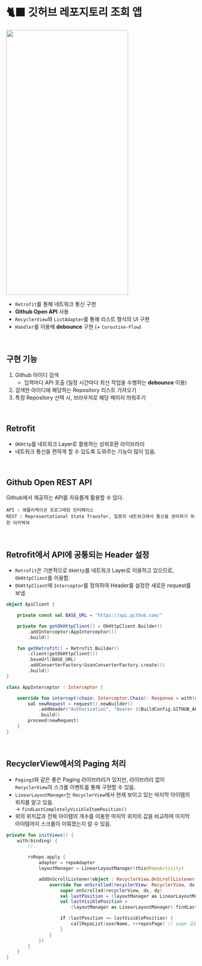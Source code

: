# 🐈‍⬛ 깃허브 레포지토리 조회 앱
<img src="https://user-images.githubusercontent.com/79048895/225524486-08e22094-0195-41b1-a7da-f9b7ef8112d2.gif" width="324" height="702" />

- `Retrofit`를 통해 네트워크 통신 구현
- **Github Open API** 사용
- `RecyclerView`와 `ListAdapter`를 통해 리스트 형식의 UI 구현
- `Handler`를 이용해 **debounce** 구현 (+ `Coroutine-Flow`)
<br>

## 구현 기능
1. Github 아이디 검색
    - 입력마다 API 호출 (일정 시간마다 최신 작업을 수행하는 **debounce** 이용)
2. 검색한 아이디에 해당하는 Repository 리스트 가져오기
3. 특정 Repository 선택 시, 브라우저로 해당 페이지 띄워주기
<br>

## Retrofit
- `OKHttp`를 네트워크 Layer로 활용하는 상위호환 라이브러리
- 네트워크 통신을 편하게 할 수 있도록 도와주는 기능이 많이 있음.
<br>

## Github Open REST API
Github에서 제공하는 API를 자유롭게 활용할 수 있다.
```
API : 애플리케이션 프로그래밍 인터페이스
REST : Representational State Transfer, 일종의 네트워크에서 통신을 관리하기 위한 아키텍쳐
```
<br>

## Retrofit에서 API에 공통되는 Header 설정
- `Retrofit`은 기본적으로 `OkHttp`를 네트워크 Layer로 이용하고 있으므로, `OkHttpClient`를 이용함.
- `OkHttpClient`에 `Interceptor`를 정의하여 Header를 설정한 새로운 request를 보냄.
```Kotlin
object ApiClient {

    private const val BASE_URL = "https://api.github.com/"

    private fun getOkHttpClient() = OkHttpClient.Builder()
        .addInterceptor(AppInterceptor())
        .build()

    fun getRetrofit() = Retrofit.Builder()
        .client(getOkHttpClient())
        .baseUrl(BASE_URL)
        .addConverterFactory(GsonConverterFactory.create())
        .build()
}
```
```Kotlin
class AppInterceptor : Interceptor {

    override fun intercept(chain: Interceptor.Chain): Response = with(chain) {
        val newRequest = request().newBuilder()
            .addHeader("Authorization", "Bearer ${BuildConfig.GITHUB_API_ACCESS_TOKEN}")
            .build()
        proceed(newRequest)
    }
}
```
<br>

## RecyclerView에서의 Paging 처리
- `Paging3`와 같은 좋은 Paging 라이브러리가 있지만, 라이브러리 없이 `RecyclerView`의 스크롤 이벤트를 통해 구현할 수 있음.
- `LinearLayoutManager`는 `RecyclerView`에서 현재 보이고 있는 마지막 아이템의 위치를 알고 있음.  
  → `findLastCompletelyVisibleItemPosition()`
- 위의 위치값과 전체 아이템의 개수를 이용한 마지막 위치의 값을 비교하여 마지막 아이템까지 스크롤이 이뤄졌는지 알 수 있음.
```Kotlin
private fun initViews() {
    with(binding) {
        //.. 

        rvRepo.apply {
            adapter = repoAdapter
            layoutManager = LinearLayoutManager(this@RepoActivity)

            addOnScrollListener(object : RecyclerView.OnScrollListener() {
                override fun onScrolled(recyclerView: RecyclerView, dx: Int, dy: Int) {
                    super.onScrolled(recyclerView, dx, dy)
                    val lastPosition = (layoutManager as LinearLayoutManager).itemCount - 1
                    val lastVisiblePosition =
                        (layoutManager as LinearLayoutManager).findLastCompletelyVisibleItemPosition()

                    if (lastPosition <= lastVisiblePosition) {
                        callRepoList(userName, ++reposPage) // page 값을 증가시킨 새로운 API 호출
                    }
                }
            })
        }
    }
}
```

